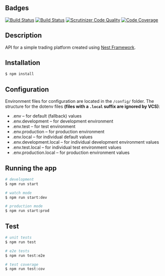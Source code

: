 ## Badges
[![Build Status](https://travis-ci.org/H4MSK1/bth-ramverk2-trading-platform-server.svg?branch=master)](https://travis-ci.org/H4MSK1/bth-ramverk2-trading-platform-server) [![Build Status](https://scrutinizer-ci.com/g/H4MSK1/bth-ramverk2-trading-platform-server/badges/build.png?b=master)](https://scrutinizer-ci.com/g/H4MSK1/bth-ramverk2-trading-platform-server/build-status/master) [![Scrutinizer Code Quality](https://scrutinizer-ci.com/g/H4MSK1/bth-ramverk2-trading-platform-server/badges/quality-score.png?b=master)](https://scrutinizer-ci.com/g/H4MSK1/bth-ramverk2-trading-platform-server/?branch=master) [![Code Coverage](https://scrutinizer-ci.com/g/H4MSK1/bth-ramverk2-trading-platform-server/badges/coverage.png?b=master)](https://scrutinizer-ci.com/g/H4MSK1/bth-ramverk2-trading-platform-server/?branch=master)

## Description

API for a simple trading platform created using [Nest Framework](https://github.com/nestjs/nest).

## Installation

```bash
$ npm install
```

## Configuration

Environment files for configuration are located in the `/config/` folder.
The structure for the dotenv files **(files with a `.local` suffix are ignored by VCS)**:
- .env – for default (fallback) values
- .env.development – for development environment
- .env.test – for test environment
- .env.production – for production environment
- .env.local – for individual default values
- .env.development.local – for individual development environment values
- .env.test.local – for individual test environment values
- .env.production.local – for production environment values


## Running the app

```bash
# development
$ npm run start

# watch mode
$ npm run start:dev

# production mode
$ npm run start:prod
```

## Test

```bash
# unit tests
$ npm run test

# e2e tests
$ npm run test:e2e

# test coverage
$ npm run test:cov
```

